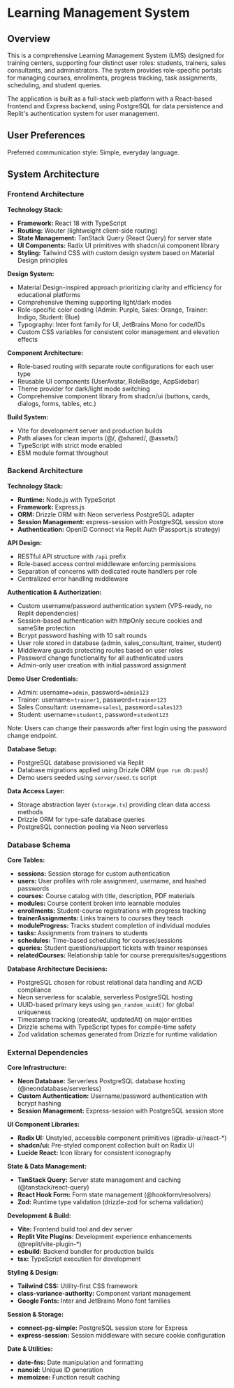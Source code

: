 # Learning Management System

## Overview

This is a comprehensive Learning Management System (LMS) designed for training centers, supporting four distinct user roles: students, trainers, sales consultants, and administrators. The system provides role-specific portals for managing courses, enrollments, progress tracking, task assignments, scheduling, and student queries.

The application is built as a full-stack web platform with a React-based frontend and Express backend, using PostgreSQL for data persistence and Replit's authentication system for user management.

## User Preferences

Preferred communication style: Simple, everyday language.

## System Architecture

### Frontend Architecture

**Technology Stack:**
- **Framework:** React 18 with TypeScript
- **Routing:** Wouter (lightweight client-side routing)
- **State Management:** TanStack Query (React Query) for server state
- **UI Components:** Radix UI primitives with shadcn/ui component library
- **Styling:** Tailwind CSS with custom design system based on Material Design principles

**Design System:**
- Material Design-inspired approach prioritizing clarity and efficiency for educational platforms
- Comprehensive theming supporting light/dark modes
- Role-specific color coding (Admin: Purple, Sales: Orange, Trainer: Indigo, Student: Blue)
- Typography: Inter font family for UI, JetBrains Mono for code/IDs
- Custom CSS variables for consistent color management and elevation effects

**Component Architecture:**
- Role-based routing with separate route configurations for each user type
- Reusable UI components (UserAvatar, RoleBadge, AppSidebar)
- Theme provider for dark/light mode switching
- Comprehensive component library from shadcn/ui (buttons, cards, dialogs, forms, tables, etc.)

**Build System:**
- Vite for development server and production builds
- Path aliases for clean imports (@/, @shared/, @assets/)
- TypeScript with strict mode enabled
- ESM module format throughout

### Backend Architecture

**Technology Stack:**
- **Runtime:** Node.js with TypeScript
- **Framework:** Express.js
- **ORM:** Drizzle ORM with Neon serverless PostgreSQL adapter
- **Session Management:** express-session with PostgreSQL session store
- **Authentication:** OpenID Connect via Replit Auth (Passport.js strategy)

**API Design:**
- RESTful API structure with `/api` prefix
- Role-based access control middleware enforcing permissions
- Separation of concerns with dedicated route handlers per role
- Centralized error handling middleware

**Authentication & Authorization:**
- Custom username/password authentication system (VPS-ready, no Replit dependencies)
- Session-based authentication with httpOnly secure cookies and sameSite protection
- Bcrypt password hashing with 10 salt rounds
- User role stored in database (admin, sales_consultant, trainer, student)
- Middleware guards protecting routes based on user roles
- Password change functionality for all authenticated users
- Admin-only user creation with initial password assignment

**Demo User Credentials:**
- Admin: username=`admin`, password=`admin123`
- Trainer: username=`trainer1`, password=`trainer123`
- Sales Consultant: username=`sales1`, password=`sales123`
- Student: username=`student1`, password=`student123`

Note: Users can change their passwords after first login using the password change endpoint.

**Database Setup:**
- PostgreSQL database provisioned via Replit
- Database migrations applied using Drizzle ORM (`npm run db:push`)
- Demo users seeded using `server/seed.ts` script

**Data Access Layer:**
- Storage abstraction layer (`storage.ts`) providing clean data access methods
- Drizzle ORM for type-safe database queries
- PostgreSQL connection pooling via Neon serverless

### Database Schema

**Core Tables:**
- **sessions:** Session storage for custom authentication
- **users:** User profiles with role assignment, username, and hashed passwords
- **courses:** Course catalog with title, description, PDF materials
- **modules:** Course content broken into learnable modules
- **enrollments:** Student-course registrations with progress tracking
- **trainerAssignments:** Links trainers to courses they teach
- **moduleProgress:** Tracks student completion of individual modules
- **tasks:** Assignments from trainers to students
- **schedules:** Time-based scheduling for courses/sessions
- **queries:** Student questions/support tickets with trainer responses
- **relatedCourses:** Relationship table for course prerequisites/suggestions

**Database Architecture Decisions:**
- PostgreSQL chosen for robust relational data handling and ACID compliance
- Neon serverless for scalable, serverless PostgreSQL hosting
- UUID-based primary keys using `gen_random_uuid()` for global uniqueness
- Timestamp tracking (createdAt, updatedAt) on major entities
- Drizzle schema with TypeScript types for compile-time safety
- Zod validation schemas generated from Drizzle for runtime validation

### External Dependencies

**Core Infrastructure:**
- **Neon Database:** Serverless PostgreSQL database hosting (@neondatabase/serverless)
- **Custom Authentication:** Username/password authentication with bcrypt hashing
- **Session Management:** Express-session with PostgreSQL session store

**UI Component Libraries:**
- **Radix UI:** Unstyled, accessible component primitives (@radix-ui/react-*)
- **shadcn/ui:** Pre-styled component collection built on Radix UI
- **Lucide React:** Icon library for consistent iconography

**State & Data Management:**
- **TanStack Query:** Server state management and caching (@tanstack/react-query)
- **React Hook Form:** Form state management (@hookform/resolvers)
- **Zod:** Runtime type validation (drizzle-zod for schema validation)

**Development & Build:**
- **Vite:** Frontend build tool and dev server
- **Replit Vite Plugins:** Development experience enhancements (@replit/vite-plugin-*)
- **esbuild:** Backend bundler for production builds
- **tsx:** TypeScript execution for development

**Styling & Design:**
- **Tailwind CSS:** Utility-first CSS framework
- **class-variance-authority:** Component variant management
- **Google Fonts:** Inter and JetBrains Mono font families

**Session & Storage:**
- **connect-pg-simple:** PostgreSQL session store for Express
- **express-session:** Session middleware with secure cookie configuration

**Date & Utilities:**
- **date-fns:** Date manipulation and formatting
- **nanoid:** Unique ID generation
- **memoizee:** Function result caching